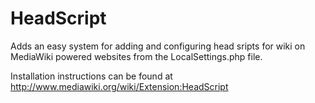 HeadScript
==========

Adds an easy system for adding and configuring head sripts for wiki on MediaWiki powered websites from the LocalSettings.php file.

Installation instructions can be found at http://www.mediawiki.org/wiki/Extension:HeadScript